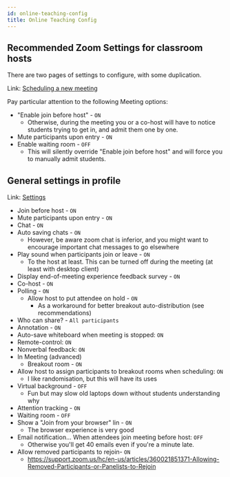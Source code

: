 ```yaml
---
id: online-teaching-config
title: Online Teaching Config
---
```


## Recommended Zoom Settings for classroom hosts

There are two pages of settings to configure, with some duplication.

Link: [Scheduling a new meeting](https://zoom.us/meeting/schedule)

Pay particular attention to the following Meeting options:

- "Enable join before host" - `ON`
  - Otherwise, during the meeting you or a co-host will have to notice students trying to get in, and admit them one by one.
- Mute participants upon entry - `ON`
- Enable waiting room - `OFF`
  - This will silently override "Enable join before host" and will force you to manually admit students.

## General settings in profile

Link: [Settings](https://zoom.us/profile/setting)

- Join before host - `ON`
- Mute participants upon entry - `ON`
- Chat - `ON`
- Auto saving chats - `ON`
  - However, be aware zoom chat is inferior, and you might want to encourage important chat messages to go elsewhere
- Play sound when participants join or leave - `ON`
  - To the host at least. This can be turned off during the meeting (at least with desktop client)
- Display end-of-meeting experience feedback survey - `ON`
- Co-host - `ON`
- Polling - `ON`
  - Allow host to put attendee on hold - `ON`
    - As a workaround for better breakout auto-distribution (see recommendations)
- Who can share? - `All participants`
- Annotation - `ON`
- Auto-save whiteboard when meeting is stopped: `ON`
- Remote-control: `ON`
- Nonverbal feedback: `ON`
- In Meeting (advanced)
  - Breakout room - `ON`
- Allow host to assign participants to breakout rooms when scheduling: `ON`
  - I like randomisation, but this will have its uses
- Virtual background - `OFF`
  - Fun but may slow old laptops down without students understanding why
- Attention tracking - `ON`
- Waiting room - `OFF`
- Show a "Join from your browser" lin - `ON`
  - The browser experience is very good
- Email notification... When attendees join meeting before host: `OFF`
  - Otherwise you'll get 40 emails even if you're a minute late.
- Allow removed participants to rejoin- `ON`
  - https://support.zoom.us/hc/en-us/articles/360021851371-Allowing-Removed-Participants-or-Panelists-to-Rejoin
